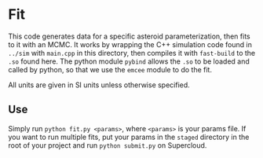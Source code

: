 # Fit

This code generates data for a specific asteroid parameterization, then fits to it with an MCMC. It works by wrapping the C++ simulation code found in `../sim` with `main.cpp` in this directory, then compiles it with `fast-build` to the `.so` found here. The python module `pybind` allows the `.so` to be loaded and called by python, so that we use the `emcee` module to do the fit.

All units are given in SI units unless otherwise specified.

## Use
Simply run `python fit.py <params>`, where `<params>` is your params file. If you want to run multiple fits, put your params in the `staged` directory in the root of your project and run `python submit.py` on Supercloud.
